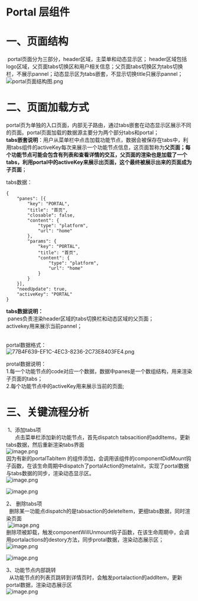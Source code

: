 # Portal 层组件

<a name="xqwI2"></a>
# 一、页面结构
 portal页面分为三部分，header区域，主菜单和动态显示区； header区域包括logo区域，父页面tabs切换区和用户相关信息；父页面tabs切换区为tabs切换栏，不展示pannel；动态显示区为tabs嵌套，不显示切换title只展示pannel；<br />![portal页面结构图.png](https://cdn.nlark.com/yuque/0/2019/png/296771/1558172618130-d2adfc89-bcf9-4e7c-bf01-e0943ae63929.png#align=left&display=inline&height=532&name=portal%E9%A1%B5%E9%9D%A2%E7%BB%93%E6%9E%84%E5%9B%BE.png&originHeight=532&originWidth=751&size=8991&status=done&width=751)

<a name="5QUtc"></a>
# 二、页面加载方式
portal页为单独的入口页面，内部无子路由，通过tabs嵌套在动态显示区展示不同的页面。portal页面加载的数据源主要分为两个部分tabs和portal；<br />**tabs嵌套说明**：用户从菜单栏中点击加载功能节点，数据会被保存在tabs中，利用tabs组件的activeKey每次来展示一个功能节点信息，这页面暂称为**父页面；**每个功能节点可能会包含有列表和查看详情的交互，父页面的渲染也是加载了一个tabs，利用portal中的activeKey来展示出页面，这个最终被展示出来的页面成为**子页面**；

tabs数据：

```
{
    "panes": [{
        "key": "PORTAL",
        "title": "首页",
        "closable": false,
        "content": {
            "type": "platform",
            "url": "home"
        },
        "params": {
            "key": "PORTAL",
            "title": "首页",
            "content": {
                "type": "platform",
                "url": "home"
            }
        }
    }],
    "needUpdate": true,
    "activeKey": "PORTAL"
}

```
**tabs数据说明：**<br /> panes负责渲染header区域的tabs切换栏和动态区域的父页面；<br />activekey用来展示当前pannel；<br /> 

portal数据格式：<br />![77B4F639-EF1C-4EC3-8236-2C73E8403FE4.png](https://cdn.nlark.com/yuque/0/2019/png/296771/1558170097569-c163939c-4f35-4c10-a99a-e0134518e217.png#align=left&display=inline&height=1566&name=77B4F639-EF1C-4EC3-8236-2C73E8403FE4.png&originHeight=1566&originWidth=720&size=161922&status=done&width=720)

protal数据说明：<br />1.每一个功能节点的code对应一个数据，数据中panes是一个数组结构，用来渲染子页面的tabs；<br />2.每个功能节点中的activeKey用来展示当前的页面;
<a name="9uzQe"></a>
# 三、关键流程分析
 1、添加tabs项<br />      点击菜单栏添加新的功能节点，首先dispatch tabsacition的addItems，更新tabs数据，然后重新渲染tabs界面<br />![image.png](https://cdn.nlark.com/yuque/0/2019/png/296771/1558322653590-8eb755cc-7457-4a6b-9585-b0062b603e39.png#align=left&display=inline&height=502&name=image.png&originHeight=1456&originWidth=1152&size=315505&status=done&width=397) <br />因为有新的portalTabItem 的组件添加，会调用该组件的componentDidMount钩子函数，在该生命周期中dispatch了portalAction的metaInit，实现了portal数据与tabs数据的同步，渲染动态显示区。<br />![image.png](https://cdn.nlark.com/yuque/0/2019/png/296771/1558322860580-9cd25cc0-4171-42d6-b23b-5f9c8edfeda6.png#align=left&display=inline&height=126&name=image.png&originHeight=288&originWidth=1654&size=52699&status=done&width=722)

![image.png](https://cdn.nlark.com/yuque/0/2019/png/296771/1558322968838-5c20ecc5-5af7-4418-9190-db5fd458ff92.png#align=left&display=inline&height=700&name=image.png&originHeight=1396&originWidth=1436&size=366903&status=done&width=720)

2、 删除tabs项<br />  删除某一功能点dispatch的是tabsaction的deleteItem，更细tabs数据，同时渲染页面<br /> ![image.png](https://cdn.nlark.com/yuque/0/2019/png/296771/1558334238175-a5629656-ef88-4e95-a413-741eea4dec1d.png#align=left&display=inline&height=798&name=image.png&originHeight=798&originWidth=1528&size=173846&status=done&width=1528)<br />删除项被卸载，触发componentWillUnmount钩子函数，在该生命周期中，会调用portalactions的destory方法，同步protal数据，渲染动态展示区；<br />![image.png](https://cdn.nlark.com/yuque/0/2019/png/296771/1558334354344-488dd982-b85e-41de-bb8f-b44f6de91558.png#align=left&display=inline&height=147&name=image.png&originHeight=218&originWidth=1104&size=35984&status=done&width=744)

![image.png](https://cdn.nlark.com/yuque/0/2019/png/296771/1558334399387-27a9a52e-e19f-4ea2-8f01-09ca896e7541.png#align=left&display=inline&height=190&name=image.png&originHeight=190&originWidth=1342&size=65102&status=done&width=1342)

3、功能节点内部跳转<br />  从功能节点的列表页跳转到详情页时，会触发portalaction的addItem，更新portal数据，渲染动态展示区<br />![image.png](https://cdn.nlark.com/yuque/0/2019/png/296771/1558335104135-585e99f5-9091-4f13-b2a0-864e69cdd168.png#align=left&display=inline&height=190&name=image.png&originHeight=190&originWidth=1342&size=65102&status=done&width=1342)

